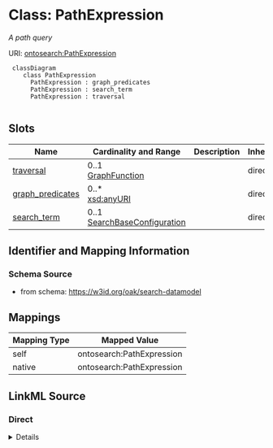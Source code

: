 # Class: PathExpression
_A path query_




URI: [ontosearch:PathExpression](https://w3id.org/oak/search-datamodel/PathExpression)



```{mermaid}
 classDiagram
    class PathExpression
      PathExpression : graph_predicates
      PathExpression : search_term
      PathExpression : traversal
      
```




<!-- no inheritance hierarchy -->


## Slots

| Name | Cardinality and Range | Description | Inheritance |
| ---  | --- | --- | --- |
| [traversal](traversal.md) | 0..1 <br/> [GraphFunction](GraphFunction.md) |  | direct |
| [graph_predicates](graph_predicates.md) | 0..* <br/> [xsd:anyURI](http://www.w3.org/2001/XMLSchema#anyURI) |  | direct |
| [search_term](search_term.md) | 0..1 <br/> [SearchBaseConfiguration](SearchBaseConfiguration.md) |  | direct |









## Identifier and Mapping Information







### Schema Source


* from schema: https://w3id.org/oak/search-datamodel





## Mappings

| Mapping Type | Mapped Value |
| ---  | ---  |
| self | ontosearch:PathExpression |
| native | ontosearch:PathExpression |





## LinkML Source

<!-- TODO: investigate https://stackoverflow.com/questions/37606292/how-to-create-tabbed-code-blocks-in-mkdocs-or-sphinx -->

### Direct

<details>
```yaml
name: PathExpression
description: A path query
from_schema: https://w3id.org/oak/search-datamodel
rank: 1000
attributes:
  traversal:
    name: traversal
    from_schema: https://w3id.org/oak/search-datamodel
    rank: 1000
    range: GraphFunction
  graph_predicates:
    name: graph_predicates
    from_schema: https://w3id.org/oak/search-datamodel
    rank: 1000
    multivalued: true
    range: uriorcurie
  search_term:
    name: search_term
    from_schema: https://w3id.org/oak/search-datamodel
    rank: 1000
    range: SearchBaseConfiguration

```
</details>

### Induced

<details>
```yaml
name: PathExpression
description: A path query
from_schema: https://w3id.org/oak/search-datamodel
rank: 1000
attributes:
  traversal:
    name: traversal
    from_schema: https://w3id.org/oak/search-datamodel
    rank: 1000
    alias: traversal
    owner: PathExpression
    domain_of:
    - PathExpression
    range: GraphFunction
  graph_predicates:
    name: graph_predicates
    from_schema: https://w3id.org/oak/search-datamodel
    rank: 1000
    multivalued: true
    alias: graph_predicates
    owner: PathExpression
    domain_of:
    - PathExpression
    range: uriorcurie
  search_term:
    name: search_term
    from_schema: https://w3id.org/oak/search-datamodel
    rank: 1000
    alias: search_term
    owner: PathExpression
    domain_of:
    - PathExpression
    range: SearchBaseConfiguration

```
</details>